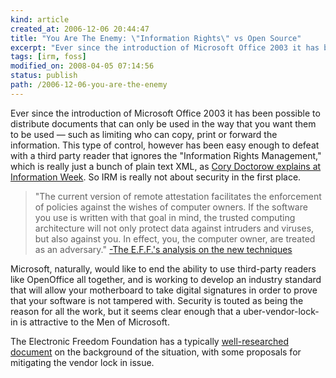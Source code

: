 ```yaml
---
kind: article
created_at: 2006-12-06 20:44:47
title: "You Are The Enemy: \"Information Rights\" vs Open Source"
excerpt: "Ever since the introduction of Microsoft Office 2003 it has been possible to distribute documents that can only be used in the way that you want them to be used &mdash; such as limiting who can copy, print or forward the information."
tags: [irm, foss]
modified_on: 2008-04-05 07:14:56
status: publish 
path: /2006-12-06-you-are-the-enemy
---
```


Ever since the introduction of Microsoft Office 2003 it has been possible to distribute documents that can only be used in the way that you want them to be used &mdash; such as limiting who can copy, print or forward the information. This type of control, however has been easy enough to defeat with a third party reader that ignores the "Information Rights Management," which is really just a bunch of plain text XML, as <a href="http://www.informationweek.com/news/showArticle.jhtml?articleID=196601781&amp;pgno=1&amp;queryText=" title="Cory Doctorow article at Information Week">Cory Doctorow explains at Information Week</a>. So IRM is really not about security in the first place. <blockquote>"The current version of remote attestation facilitates the enforcement of policies against the wishes of computer owners. If the software you use is written with that goal in mind, the trusted computing architecture will not only protect data against intruders and viruses, but also against you. In effect, you, the computer owner, are treated as an adversary." 
<a href="http://www.eff.org/Infrastructure/trusted_computing/20031001_tc.php" title="EFF link">-The E.F.F.'s analysis on the new techniques</a></blockquote>
 
Microsoft, naturally, would like to end the ability to use third-party readers like OpenOffice all together, and is working to develop an industry standard that will allow your motherboard to take digital signatures in order to prove that your software is not tampered with. Security is touted as being the reason for all the work, but it seems clear enough that a uber-vendor-lock-in is attractive to the Men of Microsoft.  

The Electronic Freedom Foundation has a typically <a href="http://www.eff.org/Infrastructure/trusted_computing/20031001_tc.php" title="EFF link">well-researched document</a> on the background of the situation, with some proposals for mitigating the vendor lock in issue.  

